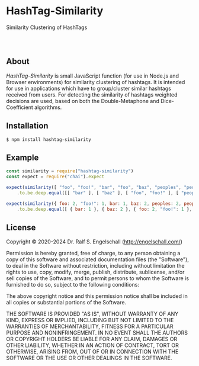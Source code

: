 
HashTag-Similarity
==================

Similarity Clustering of HashTags

<img src="sample/screenshot.png" alt=""/>

<p/>
<img src="https://nodei.co/npm/hashtag-similarity.png?downloads=true&stars=true" alt=""/>

<p/>
<img src="https://david-dm.org/rse/hashtag-similarity.png" alt=""/>

About
-----

*HashTag-Similarity* is small JavaScript function (for use in Node.js
and Browser environments) for similarity clustering of hashtags. It is
intended for use in applications which have to group/cluster similar
hashtags received from users. For detecting the similarity of hashtags
weighted decisions are used, based on both the Double-Metaphone and
Dice-Coefficient algorithms.

Installation
------------

```shell
$ npm install hashtag-similarity
```

Example
-------

```js
const similarity = require("hashtag-similarity")
const expect = require("chai").expect

expect(similarity([ "foo", "foo!", "bar", "foo", "baz", "peoples", "people", "peoples" ]))
    .to.be.deep.equal([[ "bar" ], [ "baz" ], [ "foo", "foo!" ], [ "peoples", "people" ]])

expect(similarity({ foo: 2, "foo!": 1, bar: 1, baz: 2, peoples: 2, people: 1 }))
    .to.be.deep.equal([ { bar: 1 }, { baz: 2 }, { foo: 2, "foo!": 1 }, { people: 1, peoples: 2 } ])
```

License
-------

Copyright &copy; 2020-2024 Dr. Ralf S. Engelschall (http://engelschall.com/)

Permission is hereby granted, free of charge, to any person obtaining
a copy of this software and associated documentation files (the
"Software"), to deal in the Software without restriction, including
without limitation the rights to use, copy, modify, merge, publish,
distribute, sublicense, and/or sell copies of the Software, and to
permit persons to whom the Software is furnished to do so, subject to
the following conditions:

The above copyright notice and this permission notice shall be included
in all copies or substantial portions of the Software.

THE SOFTWARE IS PROVIDED "AS IS", WITHOUT WARRANTY OF ANY KIND,
EXPRESS OR IMPLIED, INCLUDING BUT NOT LIMITED TO THE WARRANTIES OF
MERCHANTABILITY, FITNESS FOR A PARTICULAR PURPOSE AND NONINFRINGEMENT.
IN NO EVENT SHALL THE AUTHORS OR COPYRIGHT HOLDERS BE LIABLE FOR ANY
CLAIM, DAMAGES OR OTHER LIABILITY, WHETHER IN AN ACTION OF CONTRACT,
TORT OR OTHERWISE, ARISING FROM, OUT OF OR IN CONNECTION WITH THE
SOFTWARE OR THE USE OR OTHER DEALINGS IN THE SOFTWARE.

